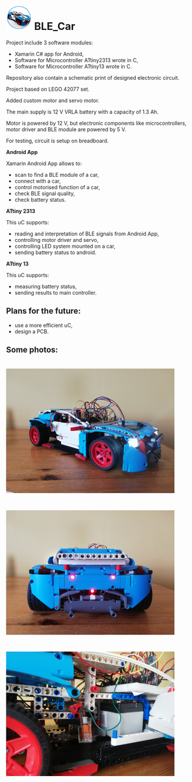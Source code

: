 # <img src="icon.png" width="70" height="68" /> BLE_Car

Project include 3 software modules:
- Xamarin C# app for Android,
- Software for Microcontroller ATtiny2313 wrote in C,
- Software for Microcontroller ATtiny13 wrote in C.

Repository also contain a schematic print of designed electronic circuit.

Project based on LEGO 42077 set.

Added custom motor and servo motor.

The main supply is 12 V VRLA battery with a capacity of 1.3 Ah.

Motor is powered by 12 V, but electronic components like microcontrollers, motor driver and BLE module are powered by 5 V.

For testing, circuit is setup on breadboard.


**Android App**

Xamarin Android App allows to:
- scan to find a BLE module of a car,
- connect with a car,
- control motorised function of a car,
- check BLE signal quality,
- check battery status. 


**ATtiny 2313**

This uC supports:
- reading and interpretation of BLE signals from Android App,
- controlling motor driver and servo,
- controlling LED system mounted on a car,
- sending battery status to android.


**ATtiny 13**

This uC supports:
- measuring battery status,
- sending results to main controller.




## Plans for the future:
- use a more efficient uC,
- design a PCB. 


## Some photos:
# <img src="Main_photo.jpg" width="460" height="340" />
# <img src="Back.jpg" width="460" height="340" />
# <img src="interior.jpg" width="460" height="340" />
